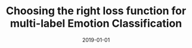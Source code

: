---
title: "Choosing the right loss function for multi-label Emotion Classification"
collection: publications
venue: "Journal of Intelligent & Fuzzy Systems"
date: 2019-01-01
citation: '8 Lluis Felip Hurtado Oliver; José Ángel González Barba; Ferran Pla Santamaría. Choosing the right loss function for multi-label Emotion Classification. Journal of Intelligent & Fuzzy Systems. 36, pp. 4697 - 4708. 2019. ISSN 1064-1246. DOI: 10.3233/JIFS-179019'
---